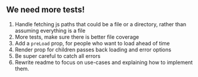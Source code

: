 ## We need more tests!

1. Handle fetching js paths that could be a file or a directory, rather than assuming everything is a file
2. More tests, make sure there is better file coverage
3. Add a `preLoad` prop, for people who want to load ahead of time
4. Render prop for children passes back loading and error options
5. Be super careful to catch all errors
6. Rewrite readme to focus on use-cases and explaining how to implement them.
